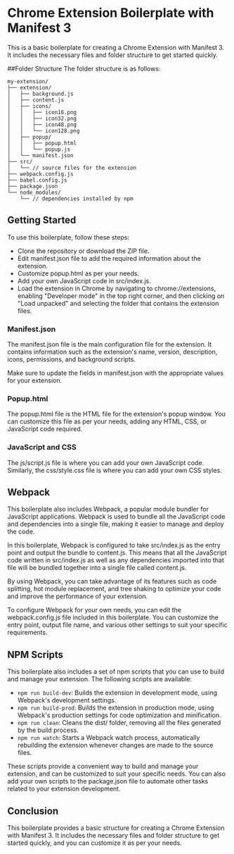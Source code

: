 # Chrome Extension Boilerplate with Manifest 3
This is a basic boilerplate for creating a Chrome Extension with Manifest 3. It includes the necessary files and folder structure to get started quickly.

##Folder Structure
The folder structure is as follows:

```
my-extension/
├── extension/
│   ├── background.js
│   ├── content.js
│   ├── icons/
│   │   ├── icon16.png
│   │   ├── icon32.png
│   │   ├── icon48.png
│   │   └── icon128.png
│   ├── popup/
│   │   ├── popup.html
│   │   └── popup.js
│   └── manifest.json
├── src/
│   └── // source files for the extension
├── webpack.config.js
├── babel.config.js
├── package.json
└── node_modules/
    └── // dependencies installed by npm

```

## Getting Started
To use this boilerplate, follow these steps:

- Clone the repository or download the ZIP file.
- Edit manifest.json file to add the required information about the extension.
- Customize popup.html as per your needs.
- Add your own JavaScript code in src/index.js.
- Load the extension in Chrome by navigating to chrome://extensions, enabling "Developer mode" in the top right corner, and then clicking on "Load unpacked" and selecting the folder that contains the extension files.

### Manifest.json
The manifest.json file is the main configuration file for the extension. It contains information such as the extension's name, version, description, icons, permissions, and background scripts.

Make sure to update the fields in manifest.json with the appropriate values for your extension.

### Popup.html
The popup.html file is the HTML file for the extension's popup window. You can customize this file as per your needs, adding any HTML, CSS, or JavaScript code required.

### JavaScript and CSS
The js/script.js file is where you can add your own JavaScript code. Similarly, the css/style.css file is where you can add your own CSS styles.

## Webpack

This boilerplate also includes Webpack, a popular module bundler for JavaScript applications. Webpack is used to bundle all the JavaScript code and dependencies into a single file, making it easier to manage and deploy the code.

In this boilerplate, Webpack is configured to take src/index.js as the entry point and output the bundle to content.js. This means that all the JavaScript code written in src/index.js as well as any dependencies imported into that file will be bundled together into a single file called content.js.

By using Webpack, you can take advantage of its features such as code splitting, hot module replacement, and tree shaking to optimize your code and improve the performance of your extension.

To configure Webpack for your own needs, you can edit the webpack.config.js file included in this boilerplate. You can customize the entry point, output file name, and various other settings to suit your specific requirements.

## NPM Scripts

This boilerplate also includes a set of npm scripts that you can use to build and manage your extension. The following scripts are available:

- `npm run build-dev`: Builds the extension in development mode, using Webpack's development settings.
- `npm run build-prod`: Builds the extension in production mode, using Webpack's production settings for code optimization and minification.
- `npm run clean`: Cleans the dist/ folder, removing all the files generated by the build process.
- `npm run watch`: Starts a Webpack watch process, automatically rebuilding the extension whenever changes are made to the source files.

These scripts provide a convenient way to build and manage your extension, and can be customized to suit your specific needs. You can also add your own scripts to the package.json file to automate other tasks related to your extension development.


## Conclusion
This boilerplate provides a basic structure for creating a Chrome Extension with Manifest 3. It includes the necessary files and folder structure to get started quickly, and you can customize it as per your needs.


